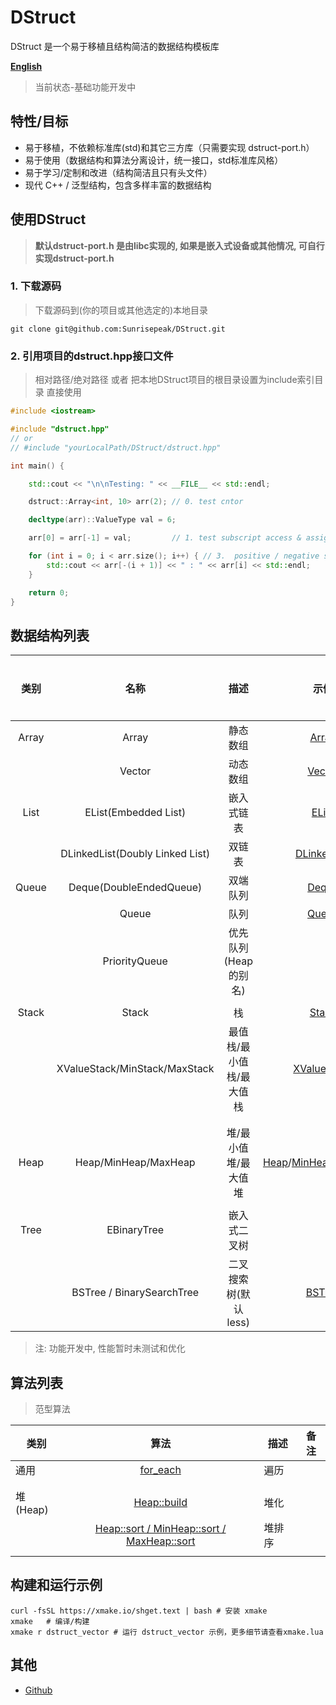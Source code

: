 # DStruct

DStruct 是一个易于移植且结构简洁的数据结构模板库

[**English**](README.en.md)

> 当前状态-基础功能开发中

## 特性/目标

- 易于移植，不依赖标准库(std)和其它三方库（只需要实现 dstruct-port.h）
- 易于使用（数据结构和算法分离设计，统一接口，std标准库风格）
- 易于学习/定制和改进（结构简洁且只有头文件）
- 现代 C++ / 泛型结构，包含多样丰富的数据结构



## 使用DStruct

> **默认dstruct-port.h 是由libc实现的, 如果是嵌入式设备或其他情况, 可自行实现dstruct-port.h**

### 1. 下载源码

> 下载源码到(你的项目或其他选定的)本地目录

```
git clone git@github.com:Sunrisepeak/DStruct.git
```

### 2. 引用项目的dstruct.hpp接口文件

> 相对路径/绝对路径 或者 把本地DStruct项目的根目录设置为include索引目录 直接使用

```cpp
#include <iostream>

#include "dstruct.hpp"
// or 
// #include "yourLocalPath/DStruct/dstruct.hpp"

int main() {

    std::cout << "\n\nTesting: " << __FILE__ << std::endl;

    dstruct::Array<int, 10> arr(2); // 0. test cntor

    decltype(arr)::ValueType val = 6;

    arr[0] = arr[-1] = val;         // 1. test subscript access & assignment

    for (int i = 0; i < arr.size(); i++) { // 3.  positive / negative subscript access
        std::cout << arr[-(i + 1)] << " : " << arr[i] << std::endl;
    }

    return 0;
}
```





## 数据结构列表

| 类别  |             名称              |           描述           |                             示例                             | 备注/状态 |
| :---: | :---------------------------: | :----------------------: | :----------------------------------------------------------: | --------- |
| Array |             Array             |         静态数组         |                 [Array](examples/array.cpp)                  |           |
|       |            Vector             |         动态数组         |                [Vector](examples/vector.cpp)                 |           |
| List  |     EList(Embedded List)      |        嵌入式链表        |             [EList](examples/embedded_list.cpp)              |           |
|       |   DLinkedList(Doubly Linked List)   |          双链表          |           [DLinkedList](examples/double_linked_list.cpp)           |           |
| Queue |    Deque(DoubleEndedQueue)    |         双端队列         |                 [Deque](examples/deque.cpp)                  |           |
|       |             Queue             |           队列           |                 [Queue](examples/queue.cpp)                  |           |
|       |         PriorityQueue         |   优先队列(Heap的别名)   |                                                              |           |
|       |                               |                          |                                                              |           |
| Stack |             Stack             |            栈            |                 [Stack](examples/stack.cpp)                  |           |
|       | XValueStack/MinStack/MaxStack | 最值栈/最小值栈/最大值栈 |        [XValueStack](examples/stack/xvalue_stack.cpp)        |           |
|       |                               |                          |                                                              |           |
|       |                               |                          |                                                              |           |
| Heap  |     Heap/MinHeap/MaxHeap      |   堆/最小值堆/最大值堆   | [Heap](examples/heap.cpp)/[MinHeap](examples/heap.cpp)/[MaxHeap](examples/heap.cpp) |           |
|       |                               |                          |                                                              |           |
| Tree  |           EBinaryTree            | 嵌入式二叉树 |                                                              |           |
|       |            BSTree / BinarySearchTree            |   二叉搜索树(默认less)   |          [BSTree](examples/binary_search_tree.cpp)           |           |

> 注: 功能开发中, 性能暂时未测试和优化



## 算法列表

> 范型算法

| 类别     |                             算法                             | 描述   | 备注 |
| -------- | :----------------------------------------------------------: | ------ | ---- |
| 通用     |         [for_each](examples/algorithms/for_each.cpp)         | 遍历   |      |
|          |                                                              |        |      |
|          |                                                              |        |      |
| 堆(Heap) |       [Heap::build](examples/algorithms/heap_algo.cpp)       | 堆化   |      |
|          | [Heap::sort / MinHeap::sort / MaxHeap::sort](examples/algorithms/heap_algo.cpp) | 堆排序 |      |
|          |                                                              |        |      |





## 构建和运行示例

  ```
  curl -fsSL https://xmake.io/shget.text | bash # 安装 xmake
  xmake   # 编译/构建
  xmake r dstruct_vector # 运行 dstruct_vector 示例，更多细节请查看xmake.lua
  ```



## 其他

  - [Github](https://github.com/Sunrisepeak/DStruct)

